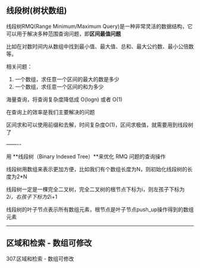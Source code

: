 
## 线段树(树状数组)

线段树RMQ(Range Minimum/Maximum Query)是一种非常灵活的数据结构，它可以用于解决多种范围查询问题，即**区间最值问题**

比如在对数时间内从数组中找到最小值、最大值、总和、最大公约数、最小公倍数等。

相关问题：

1. 一个数组，求任意一个区间的最大的数是多少
2. 一个数组，求任意一个区间的和为多少

海量查询，将查询复杂度降低成 O(logn) 或者 O(1)

在查询上的效率是我们主要解决的问题

区间求和可以使用前缀和去解，时间复杂度O(1)，区间求极值，就需要用到线段树了

——--

用 **线段树（Binary Indexed Tree）**来优化 RMQ 问题的查询操作


线段树用数组来表示更加方便，比如我们有个数组长度为N，则初始化线段树的长度为2*N

线段树一定是一棵完全二叉树，完全二叉树的根节点下标为i，则左孩子下标为2*i，右孩子下标为2*i+1

线段树的叶子节点表示所有数组元素，根节点是叶子节点push_up操作得到的数组元素

----

## 区域和检索 - 数组可修改

307.区域和检索 - 数组可修改


